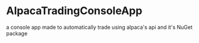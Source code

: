 # AlpacaTradingConsoleApp
a console app made to automatically trade using alpaca's api and it's NuGet package
